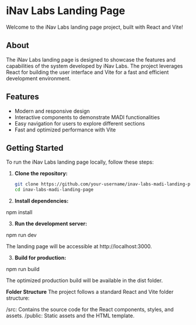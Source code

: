 # iNav Labs Landing Page

Welcome to the iNav Labs landing page project, built with React and Vite!


## About

The iNav Labs landing page is designed to showcase the features and capabilities of the system developed by iNav Labs. The project leverages React for building the user interface and Vite for a fast and efficient development environment.

## Features

- Modern and responsive design
- Interactive components to demonstrate MADI functionalities
- Easy navigation for users to explore different sections
- Fast and optimized performance with Vite

## Getting Started

To run the iNav Labs landing page locally, follow these steps:

1. **Clone the repository:**

   ```bash
   git clone https://github.com/your-username/inav-labs-madi-landing-page.git
   cd inav-labs-madi-landing-page

2. **Install dependencies:**

npm install

3. **Run the development server:**

npm run dev

The landing page will be accessible at http://localhost:3000.

3. **Build for production:**

npm run build

The optimized production build will be available in the dist folder.

**Folder Structure**
The project follows a standard React and Vite folder structure:

/src: Contains the source code for the React components, styles, and assets.
/public: Static assets and the HTML template.
